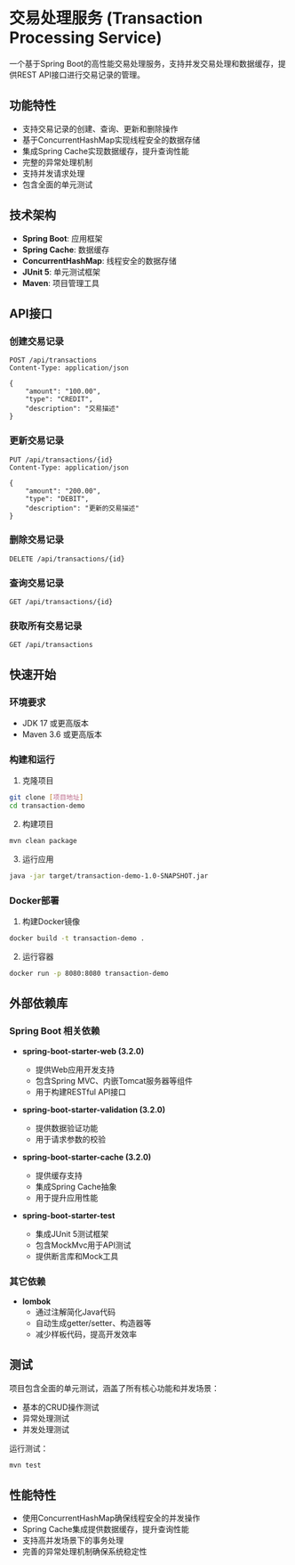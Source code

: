 # 交易处理服务 (Transaction Processing Service)

一个基于Spring Boot的高性能交易处理服务，支持并发交易处理和数据缓存，提供REST API接口进行交易记录的管理。

## 功能特性

- 支持交易记录的创建、查询、更新和删除操作
- 基于ConcurrentHashMap实现线程安全的数据存储
- 集成Spring Cache实现数据缓存，提升查询性能
- 完整的异常处理机制
- 支持并发请求处理
- 包含全面的单元测试

## 技术架构

- **Spring Boot**: 应用框架
- **Spring Cache**: 数据缓存
- **ConcurrentHashMap**: 线程安全的数据存储
- **JUnit 5**: 单元测试框架
- **Maven**: 项目管理工具

## API接口

### 创建交易记录
```http
POST /api/transactions
Content-Type: application/json

{
    "amount": "100.00",
    "type": "CREDIT",
    "description": "交易描述"
}
```

### 更新交易记录
```http
PUT /api/transactions/{id}
Content-Type: application/json

{
    "amount": "200.00",
    "type": "DEBIT",
    "description": "更新的交易描述"
}
```

### 删除交易记录
```http
DELETE /api/transactions/{id}
```

### 查询交易记录
```http
GET /api/transactions/{id}
```

### 获取所有交易记录
```http
GET /api/transactions
```

## 快速开始

### 环境要求
- JDK 17 或更高版本
- Maven 3.6 或更高版本

### 构建和运行

1. 克隆项目
```bash
git clone [项目地址]
cd transaction-demo
```

2. 构建项目
```bash
mvn clean package
```

3. 运行应用
```bash
java -jar target/transaction-demo-1.0-SNAPSHOT.jar
```

### Docker部署

1. 构建Docker镜像
```bash
docker build -t transaction-demo .
```

2. 运行容器
```bash
docker run -p 8080:8080 transaction-demo
```

## 外部依赖库

### Spring Boot 相关依赖
- **spring-boot-starter-web (3.2.0)**
  - 提供Web应用开发支持
  - 包含Spring MVC、内嵌Tomcat服务器等组件
  - 用于构建RESTful API接口

- **spring-boot-starter-validation (3.2.0)**
  - 提供数据验证功能
  - 用于请求参数的校验

- **spring-boot-starter-cache (3.2.0)**
  - 提供缓存支持
  - 集成Spring Cache抽象
  - 用于提升应用性能

- **spring-boot-starter-test**
  - 集成JUnit 5测试框架
  - 包含MockMvc用于API测试
  - 提供断言库和Mock工具

### 其它依赖
- **lombok**
  - 通过注解简化Java代码
  - 自动生成getter/setter、构造器等
  - 减少样板代码，提高开发效率


## 测试

项目包含全面的单元测试，涵盖了所有核心功能和并发场景：

- 基本的CRUD操作测试
- 异常处理测试
- 并发处理测试

运行测试：
```bash
mvn test
```

## 性能特性

- 使用ConcurrentHashMap确保线程安全的并发操作
- Spring Cache集成提供数据缓存，提升查询性能
- 支持高并发场景下的事务处理
- 完善的异常处理机制确保系统稳定性

